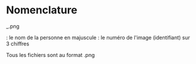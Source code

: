 # Nomenclature
<NOM>_<NOMBRE>.png

<NOM>: le nom de la personne en majuscule
<NOMBRE>: le numéro de l'image (identifiant) sur 3 chiffres

Tous les fichiers sont au format .png

